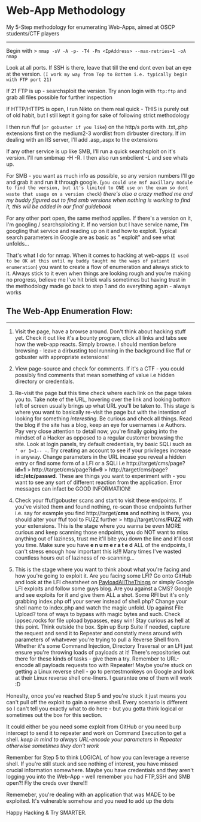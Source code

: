 # Web-App Methodology
My 5-Step methodology for enumerating Web-Apps, aimed at OSCP students/CTF players

***************

Begin with > ` nmap -sV -A -p- -T4 -Pn <IpAddress> --max-retries=1 -oA nmap ` 

Look at all ports. If SSH is there, leave that till the end dont even bat an eye at the version. 
`(I work my way from Top to Bottom i.e. typically begin with FTP port 21)`

If 21 FTP is up -  searchsploit the version. Try anon login with `ftp:ftp` and grab all files possible for further inspection

If HTTP/HTTPS is open, I run Nikto on them real quick - THIS is purely out of old habit, but I still kept it going for sake of following strict methodology

I then run ffuf (`or gobuster if you like`) on the http/s ports with  .txt,.php extensions first on the medium2-3 wordlist from dirbuster directory. If im dealing with an IIS server, I'll add .asp,.aspx to the extensions

If any other service is up like SMB, I'll run a quick searchsploit on it's version. I'll run smbmap -H <targetIP> -R. I then also run smbclient -L <targetIP> and see whats up.

For SMB -  you want as much info as possible, so any version numbers I'll go and grab it and run it through google. (`you could use msf auxillary module to find the version, but it's limited to ONE use on the exam so dont waste that usage on a version check`)        *there's also a crazy method me and my buddy figured out to find smb versions when nothing is working to find it, this will be added in our final guidebook*

For any other port open, the same method applies. If there's a version on it, I'm googling / searchsploiting it. If no version but I have service name, I'm googling that service and reading up on it and how to exploit. Typical search parameters in Google are as basic as "<serviceName> exploit" and see what unfolds...



That's what I do for nmap. When it comes to hacking at web-apps (`I used to be OK at this until my buddy taught me the ways of patient enumeration`) you want to create a flow of enumeration and always stick to it. Always stick to it even when things are looking rough and you're making no progress, believe me I've hit brick walls sometimes but having trust in the methodology made go back to step 1 and do everything again - always works 


## **The Web-App Enumeration Flow:**

************

1. Visit the page, have a browse around. Don't think about hacking stuff yet. Check it out like it's a bounty program, click all links and tabs see how the web-app reacts. Simply browse. I should mention before browsing - leave a dirbusting tool running in the background like ffuf or gobuster with appropriate extensions!

2. View page-source and check for comments. If it's a CTF -  you could possibly find comments that mean something of value i.e hidden directory or credentials.

3. Re-visit the page but this time check where each link on the page takes you to. Take note of the URL, hovering over the link and looking bottom left of screen usually brings up what URL you'll be taken to. This stage is where you want to basically re-visit the page but with the intention of looking for something *interesting*. Be curious and check all things. Read the blog if the site has a blog, keep an eye for usernames i.e Authors. Pay very close attention to detail now, you're finally going into the mindset of a Hacker as opposed to a regular customer browsing the site. Look at login panels, try default credentials, try basic SQLi such as ` ' or 1=1-- - `. Try creating an account to see if your privileges increase in anyway. Change parameters in the URL incase you reveal a hidden entry or find some form of a LFI or a SQLi i.e http://target/cms/page?**id=1** > http://target/cms/page?**id=9** > http://target/cms/page?**id=/etc/passwd**.   These are things you want to experiment with - you want to see any sort of different reaction from the application. Error messages can infact be GOOD INFORMATION! 

4. Check your ffuf/gobuster scans and start to visit these endpoints. If you've visited them and found nothing, re-scan those endpoints further i.e. say for example you find http://target/**cms** and nothing is there, you should alter your ffuf tool to FUZZ further > http://target/cms/**FUZZ**  with your extensions. This is the stage where you wanna be even MORE curious and keep scanning those endpoints, you do NOT want to miss anything out of laziness, trust me it'll bite you down the line and it'll cost you time. Make sure you have **e n u m e r a t e d** ALL of the endpoints, I can't stress enough how important this is!!! Many times I've wasted countless hours out of laziness of re-scanning... 


5. This is the stage where you want to think about what you're facing and how you're going to exploit it. Are you facing some LFI? Go onto GitHub and look at the LFI cheatsheet on [PayloadAllTheThings](https://github.com/swisskyrepo/PayloadsAllTheThings/tree/master/File%20Inclusion) or simply Google LFI exploits and follow some guys blog. Are you against a CMS? Google and see exploits for it and give them ALL a shot. Some RFI but it's only grabbing index.php off your server instead of shell.php? Change your shell name to index.php and watch the magic unfold. Up against File Upload? tons of ways to bypass with magic bytes and such. Check ippsec.rocks for file upload bypasses, easy win! Stay curious as hell at this point. Think outside the box. Spin up Burp Suite if needed, capture the request and send it to Repeater and constatly mess around with parameters of whatvever you're trying to pull a Reverse Shell from. Whether it's some Command Injection, Directory Traversal or an LFI just ensure you're throwing loads of payloads at it! There's repositories out there for these kinds of tasks - give them a try. Remember to URL-encode all payloads requests too with Repeater! Maybe you're stuck on getting a Linux reverse shell - go to pentestmonkeys on Google and look at their Linux reverse shell one-liners. I guarantee one of them will work :D





Honeslty, once you've reached Step 5 and you're stuck it just means you can't pull off the exploit to gain a reverse shell. Every scenario is different so I can't tell you exactly what to do here -  but you gotta think logical or sometimes out the box for this section. 

It could either be you need some exploit from GitHub or you need burp intercept to send it to repeater and work on Command Execution to get a shell. *keep in mind to always URL-encode your parameters in Repeater otherwise sometimes they don't work* 

Remember for Step 5 to think LOGICAL of how you can leverage a reverse shell. If you're still stuck and see nothing of interest, you have missed crucial information somewhere. Maybe you have credentials and they aren't logging you into the Web-App - well remember you had FTP,SSH and SMB open?! Fly the creds over there!!!

Rememeber, you're dealing with an application that was MADE to be exploited. It's vulnerable somehow and you need to add up the dots



Happy Hacking & Try SMARTER.

